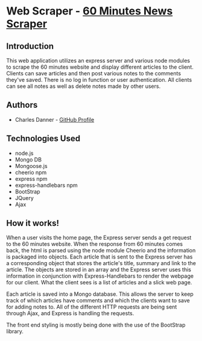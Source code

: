# Web Scraper - [60 Minutes News Scraper](https://sixtyminutesscraper.herokuapp.com/)

## Introduction
This web application utilizes an express server and various node modules to scrape the 60 minutes website and display different articles to the client. Clients can save articles and then post various notes to the comments they've saved. There is no log in function or user authentication. All clients can see all notes as well as delete notes made by other users.

## Authors

- Charles Danner - [GitHub Profile](https://github.com/charlesdanner)

## Technologies Used
- node.js
- Mongo DB
- Mongoose.js
- cheerio npm
- express npm
- express-handlebars npm
- BootStrap
- JQuery
- Ajax

## How it works!

When a user visits the home page, the Express server sends a get request to the 60 minutes website. When the response from 60 minutes comes back, the html is parsed using the node module Cheerio and the information is packaged into objects. Each article that is sent to the Express server has a corresponding object that stores the article's title, summary and link to the article. The objects are stored in an array and the Express server uses this information in conjunction with Express-Handlebars to render the webpage for our client. What the client sees is a list of articles and a slick web page.

Each article is saved into a Mongo database. This allows the server to keep track of which articles have comments and which the clients want to save for adding notes to. All of the different HTTP requests are being sent through Ajax, and Express is handling the requests. 

The front end styling is mostly being done with the use of the BootStrap library.
